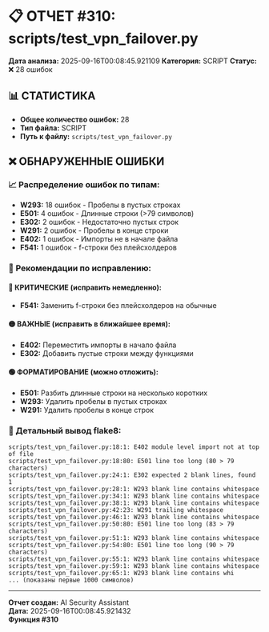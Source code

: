 # 📋 ОТЧЕТ #310: scripts/test_vpn_failover.py

**Дата анализа:** 2025-09-16T00:08:45.921109
**Категория:** SCRIPT
**Статус:** ❌ 28 ошибок

## 📊 СТАТИСТИКА

- **Общее количество ошибок:** 28
- **Тип файла:** SCRIPT
- **Путь к файлу:** `scripts/test_vpn_failover.py`

## ❌ ОБНАРУЖЕННЫЕ ОШИБКИ

### 📈 Распределение ошибок по типам:

- **W293:** 18 ошибок - Пробелы в пустых строках
- **E501:** 4 ошибок - Длинные строки (>79 символов)
- **E302:** 2 ошибок - Недостаточно пустых строк
- **W291:** 2 ошибок - Пробелы в конце строки
- **E402:** 1 ошибок - Импорты не в начале файла
- **F541:** 1 ошибок - f-строки без плейсхолдеров

### 🎯 Рекомендации по исправлению:

#### 🔴 КРИТИЧЕСКИЕ (исправить немедленно):
- **F541:** Заменить f-строки без плейсхолдеров на обычные

#### 🟡 ВАЖНЫЕ (исправить в ближайшее время):
- **E402:** Переместить импорты в начало файла
- **E302:** Добавить пустые строки между функциями

#### 🟢 ФОРМАТИРОВАНИЕ (можно отложить):
- **E501:** Разбить длинные строки на несколько коротких
- **W293:** Удалить пробелы в пустых строках
- **W291:** Удалить пробелы в конце строк

### 📝 Детальный вывод flake8:

```
scripts/test_vpn_failover.py:18:1: E402 module level import not at top of file
scripts/test_vpn_failover.py:18:80: E501 line too long (80 > 79 characters)
scripts/test_vpn_failover.py:24:1: E302 expected 2 blank lines, found 1
scripts/test_vpn_failover.py:28:1: W293 blank line contains whitespace
scripts/test_vpn_failover.py:34:1: W293 blank line contains whitespace
scripts/test_vpn_failover.py:38:1: W293 blank line contains whitespace
scripts/test_vpn_failover.py:42:23: W291 trailing whitespace
scripts/test_vpn_failover.py:46:1: W293 blank line contains whitespace
scripts/test_vpn_failover.py:50:80: E501 line too long (83 > 79 characters)
scripts/test_vpn_failover.py:51:1: W293 blank line contains whitespace
scripts/test_vpn_failover.py:54:80: E501 line too long (90 > 79 characters)
scripts/test_vpn_failover.py:55:1: W293 blank line contains whitespace
scripts/test_vpn_failover.py:59:1: W293 blank line contains whitespace
scripts/test_vpn_failover.py:65:1: W293 blank line contains whi
... (показаны первые 1000 символов)
```

---
**Отчет создан:** AI Security Assistant  
**Дата:** 2025-09-16T00:08:45.921432  
**Функция #310**
